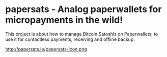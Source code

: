# papersats - Analog paperwallets for micropayments in the wild!

This project is about how to manage Bitcoin Satoshis on Paperwallets, to use it for contactless payments, receiving and offline backup.

http://papersats.io/papersats-icon.png
